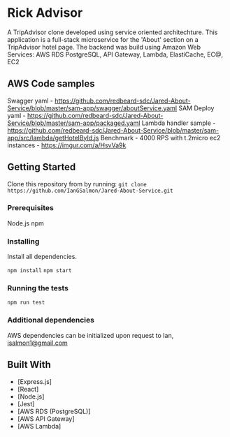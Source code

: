 # Rick Advisor 
A TripAdvisor clone developed using service oriented architechture. This application is a full-stack microservice for the 'About' section on a TripAdvisor hotel page. The backend was build using Amazon Web Services: AWS RDS PostgreSQL, API Gateway, Lambda, ElastiCache, EC@, EC2

## AWS Code samples
Swagger yaml - https://github.com/redbeard-sdc/Jared-About-Service/blob/master/sam-app/swagger/aboutService.yaml 
SAM Deploy yaml - https://github.com/redbeard-sdc/Jared-About-Service/blob/master/sam-app/packaged.yaml 
Lambda handler sample - https://github.com/redbeard-sdc/Jared-About-Service/blob/master/sam-app/src/lambda/getHotelById.js 
Benchmark - 4000 RPS with t.2micro ec2 instances - https://imgur.com/a/HsvVa9k

## Getting Started

Clone this repository from by running:
`git clone https://github.com/IanGSalmon/Jared-About-Service.git`

### Prerequisites
Node.js
npm

### Installing
Install all dependencies.

`npm install`
`npm start`

### Running the tests

`npm run test`

### Additional dependencies
AWS dependencies can be initialized upon request to Ian, isalmon1@gmail.com

## Built With

* [Express.js]
* [React]
* [Node.js]
* [Jest]
* [AWS RDS (PostgreSQL)]
* [AWS API Gateway]
* [AWS Lambda]
